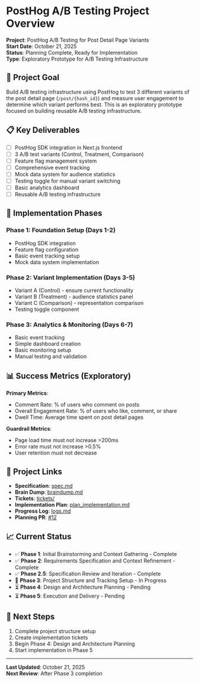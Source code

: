 # PostHog A/B Testing Project Overview

**Project**: PostHog A/B Testing for Post Detail Page Variants  
**Start Date**: October 21, 2025  
**Status**: Planning Complete, Ready for Implementation  
**Type**: Exploratory Prototype for A/B Testing Infrastructure

## 🎯 Project Goal

Build A/B testing infrastructure using PostHog to test 3 different variants of the post detail page (`/post/{hash_id}`) and measure user engagement to determine which variant performs best. This is an exploratory prototype focused on building reusable A/B testing infrastructure.

## 📋 Key Deliverables

- [ ] PostHog SDK integration in Next.js frontend
- [ ] 3 A/B test variants (Control, Treatment, Comparison)
- [ ] Feature flag management system
- [ ] Comprehensive event tracking
- [ ] Mock data system for audience statistics
- [ ] Testing toggle for manual variant switching
- [ ] Basic analytics dashboard
- [ ] Reusable A/B testing infrastructure

## 🚀 Implementation Phases

### Phase 1: Foundation Setup (Days 1-2)
- PostHog SDK integration
- Feature flag configuration
- Basic event tracking setup
- Mock data system implementation

### Phase 2: Variant Implementation (Days 3-5)
- Variant A (Control) - ensure current functionality
- Variant B (Treatment) - audience statistics panel
- Variant C (Comparison) - representation comparison
- Testing toggle component

### Phase 3: Analytics & Monitoring (Days 6-7)
- Basic event tracking
- Simple dashboard creation
- Basic monitoring setup
- Manual testing and validation

## 📊 Success Metrics (Exploratory)

**Primary Metrics**:
- Comment Rate: % of users who comment on posts
- Overall Engagement Rate: % of users who like, comment, or share
- Dwell Time: Average time spent on post detail pages

**Guardrail Metrics**:
- Page load time must not increase >200ms
- Error rate must not increase >0.5%
- User retention must not decrease

## 🔗 Project Links

- **Specification**: [spec.md](./spec.md)
- **Brain Dump**: [braindump.md](./braindump.md)
- **Tickets**: [tickets/](./tickets/)
- **Implementation Plan**: [plan_implementation.md](./plan_implementation.md)
- **Progress Log**: [logs.md](./logs.md)
- **Planning PR**: [#12](https://github.com/METResearchGroup/social_media_lurkers/pull/12)

## 📈 Current Status

- ✅ **Phase 1**: Initial Brainstorming and Context Gathering - Complete
- ✅ **Phase 2**: Requirements Specification and Context Refinement - Complete
- ✅ **Phase 2.5**: Specification Review and Iteration - Complete
- 🔄 **Phase 3**: Project Structure and Tracking Setup - In Progress
- ⏳ **Phase 4**: Design and Architecture Planning - Pending
- ⏳ **Phase 5**: Execution and Delivery - Pending

## 🎯 Next Steps

1. Complete project structure setup
2. Create implementation tickets
3. Begin Phase 4: Design and Architecture Planning
4. Start implementation in Phase 5

---

**Last Updated**: October 21, 2025  
**Next Review**: After Phase 3 completion
